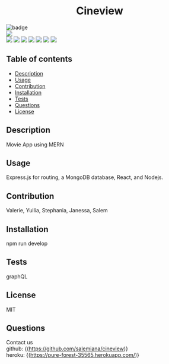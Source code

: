 <h1 align="center">Cineview</h1>

![badge](https://img.shields.io/badge/license-MIT-brightgreen)<br />
![](https://img.shields.io/badge/Created%20by-Valerie%20Lopez%20-red?style=for-the-badge)  
![](https://img.shields.io/badge/Created%20by-Salem%20Zerezghiv%20-red?style=for-the-badge) 
![](https://img.shields.io/badge/Created%20by-Yuliia%20Muzhychenko%20-red?style=for-the-badge) 
![](https://img.shields.io/badge/Created%20by-STEPHANIA%20ALEXIS%20-red?style=for-the-badge) 
![](https://img.shields.io/badge/Created%20by-JaNessa%20McDonald%20-red?style=for-the-badge) 
![](https://img.shields.io/badge/Database-MongoDB-yellow?style=flat-square&logo=mongoDB)  ![](https://img.shields.io/badge/npm%20package-express-orange?style=flat-square&logo=npm) ![](https://img.shields.io/badge/npm%20package-mongoose-cyan?style=flat-square&logo=npm) 
    

## Table of contents
- [Description](#description)
- [Usage](#usage)
- [Contribution](#contribution)
- [Installation](#installation)
- [Tests](#tests)
- [Questions](#questions)
- [License](#license)
    
    
## Description
Movie App using MERN

## Usage
Express.js for routing, a MongoDB database, React, and Nodejs.

## Contribution
Valerie, Yullia, Stephania, Janessa, Salem

## Installation
npm run develop

## Tests
graphQL

## License
MIT


## Questions
Contact us<br />
github: {(https://github.com/salemiana/cineview)}<br />
heroku: {(https://pure-forest-35565.herokuapp.com/)}